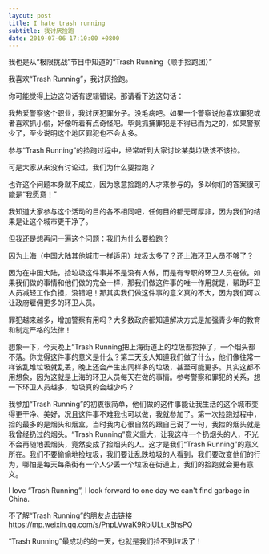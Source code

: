 ```yaml
---
layout: post
title: I hate trash running
subtitle: 我讨厌捡跑
date: 2019-07-06 17:10:00 +0800
---
```

我也是从“极限挑战”节目中知道的“Trash Running（顺手捡跑团）”

我喜欢“Trash Running”，我讨厌捡跑。

你可能觉得上边这句话有逻辑错误。那请看下边这句话：

我热爱警察这个职业，我讨厌犯罪分子。没毛病吧。如果一个警察说他喜欢罪犯或者喜欢抓小偷，好像听着有点奇怪吧。毕竟抓捕罪犯是不得已而为之的，如果警察少了，至少说明这个地区罪犯也不会太多。

参与“Trash Running”的捡跑过程中，经常听到大家讨论某类垃圾该不该捡。

可是大家从来没有讨论过，我们为什么要捡跑？

也许这个问题本身就不成立，因为愿意捡跑的人才来参与的，多以你们的答案很可能是“我愿意！”

我知道大家参与这个活动的目的各不相同吧，任何目的都无可厚非，因为我们的结果是让这个城市更干净了。

但我还是想再问一遍这个问题：我们为什么要捡跑？

因为上海（中国大陆其他城市一样适用）垃圾太多了？还上海环卫人员不够了？

因为在中国大陆，捡垃圾这件事并不是没有人做，而是有专职的环卫人员在做。如果我们做的事情和他们做的完全一样，那我们做这件事的唯一作用就是，帮助环卫人员减轻工作负担，没错吧！那其实我们做这件事的意义真的不大，因为我们可以让政府雇佣更多的环卫人员。

罪犯越来越多，增加警察有用吗？大多数政府都知道解决方式是加强青少年的教育和制定严格的法律！

想象一下，今天晚上“Trash Running把上海街道上的垃圾都捡掉了，一个烟头都不落。你觉得这件事的意义是什么？第二天没人知道我们做了什么，他们像往常一样该乱堆垃圾就乱丢，晚上还会产生出同样多的垃圾，甚至可能更多。其实这都不用想象，因为这就是上海的环卫人员每天在做的事情。参考警察和罪犯的关系，想一下环卫人员越多，垃圾真的会越少吗？

我参加“Trash Running”的初衷很简单，他们做的这件事能让我生活的这个城市变得更干净、美好，况且这件事不难我也可以做，我就参加了。第一次捡跑过程中，捡的最多的是烟头和烟盒，当时我内心很自然的跟自己说了一句，我捡的烟头就是我曾经扔过的烟头。“Trash Running”意义重大，让我这样一个扔烟头的人，不光不会再随地丢烟头，竟然变成了捡烟头的人。这才是我们“Trash Running”的意义所在。我们不要偷偷地捡垃圾，我们要让乱跌垃圾的人看到，我们要改变他们的行为，哪怕是每天每条街有一个人少丢一个垃圾在街道上，我们的捡跑就会更有意义。

I love “Trash Running”, I look forward to one day we can't find garbage in China.

不了解“Trash Running”的朋友点击链接
https://mp.weixin.qq.com/s/PnpLVwaK9RblULt_xBhsPQ

“Trash Running”最成功的的一天，也就是我们捡不到垃圾了！